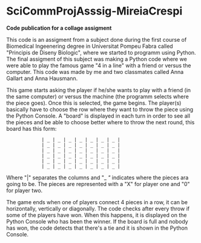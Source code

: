 # SciCommProjAsssig-MireiaCrespi
__Code publication for a collage assigment__

This code is an assigment from a subject done during the first course of Biomedical Ingeenering degree in Universitat Pompeu Fabra called "Principis de Diseny Biologic", where we started to programm using Python. The final assigment of this subject was making a Python code where we were able to play the famous game "4 in a line" with a friend or versus the computer. This code was made by me and two classmates called Anna Gallart and Anna Hausmann.

This game starts asking the player if he/she wants to play with a friend (in the same computer) or versus the machine (the programm selects where the piece goes). Once this is selected, the game begins. The player(s) basically have to choose the row where they want to throw the piece using the Python Console. A "board" is displayed in each turn in order to see all the pieces and be able to choose better where to throw the next round, this board has this form:

                 | _ | _ | _ | _ | _ | _ | _ |             
                 | _ | _ | _ | _ | _ | _ | _ |           
                 | _ | _ | _ | _ | _ | _ | _ |  
                 | _ | _ | _ | _ | _ | _ | _ |  
                 | _ | _ | _ | _ | _ | _ | _ |
                 | _ | _ | _ | _ | _ | _ | _ | 
    
    
Where "|" separates the columns and "_ _"_ indicates where the pieces ara going to be. The pieces are represented with a "X" for player one and "0" for player two.

The game ends when one of players connect 4 pieces in a row, it can be horizontally, vertically or diagonally. The code checks after every throw if some of the players have won. When this happens, it is displayed on the Python Console who has been the winner. If the board is full and nobody has won, the code detects that there's a tie and it is shown in the Python Console.
